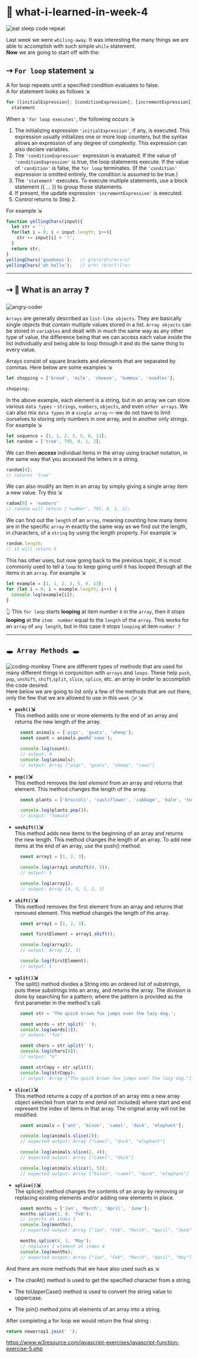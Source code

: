 # 🥴 what-i-learned-in-week-4

![eat sleep code repeat](gifs/eat-sleep-code-repeat.gif)

Last week we were `whiling-away`. It was interesting the many things we are able to accomplish with such simple `while` statement.<br>
**Now** we are going to start off with the:
## ⇢ **`For loop` statement ↘︎** <br>

A for loop repeats until a specified condition evaluates to false.<br>
A for statement looks as follows ⇲<br>
```javascript
for ([initialExpression]; [conditionExpression]; [incrementExpression])
  statement
```
When a `'for loop executes'`, the following occurs ⇲<br>

1. The initializing expression `'initialExpression'`, if any, is executed. This expression usually initializes one or more loop counters, but the syntax allows an expression of any degree of complexity. This expression can also declare variables.<br>
1. The `'conditionExpression'` expression is evaluated. If the value of `'conditionExpression'` is true, the loop statements execute. If the value of `'condition'` is false, the `for loop` terminates. (If the `'condition'` expression is omitted entirely, the condition is assumed to be true.)<br>
1. The `'statement'` executes. To execute multiple statements, use a block statement ({ ... }) to group those statements.<br>
1. If present, the update expression `'incrementExpression'` is executed.<br>
1. Control returns to Step 2.<br>

For example ⇲<br>
```javascript
function yellingChars(input){
  let str = '';
  for(let i = 0; i < input.length; i++){
    str += input[i] + '!';
  }
  return str;
}
yellingChars('goodness');   // g!o!o!d!n!e!s!s!
yellingChars('oh hello');   // o!h! !h!e!l!l!o!
```
---

## ⇢ **🛑 What is an array ❓**
![angry-coder](gifs/angry-coder.gif)

`Arrays` are generally described as `list-like objects`. They are basically single objects that contain multiple values stored in a list. `Array objects` can be stored in `variables` and dealt with in much the same way as any other type of value, the difference being that we can access each value inside the list individually and being able to loop through it and do the same thing to every value.<br>

Arrays consist of square brackets and elements that are separated by commas. Here below are some examples ⇲<br>
```javascript
let shopping = ['bread', 'milk', 'cheese', 'hummus', 'noodles'];

shopping;
```
In the above example, each element is a string, but in an array we can store various `data types` - `strings`, `numbers`, `objects`, and even `other arrays`. We can also mix `data types` in a `single array` — we do not have to limit ourselves to storing only numbers in one array, and in another only strings. For example ⇲<br> 
```javascript
let sequence = [1, 1, 2, 3, 5, 8, 13];
let random = ['tree', 795, 0, 1, 2];
```
We can then ***access*** individual items in the array using bracket notation, in the same way that you accessed the letters in a string.<br>
```javascript
random[0];
// returns 'tree'
```
We can also modify an item in an array by simply giving a single array item a new value. Try this ⇲<br>
```javascript
radom[0] = 'numbers'
// random will return ['number', 795, 0, 1, 2];
```
We can find out the `length` of an `array`, meaning counting how many items are in the specific `array` in exactly the same way as we find out the length, in characters, of a `string` by using the length property. For example ⇲<br>
```javascript
random.length;
// it will return 5
```
This has other uses, but now going back to the previous topic, it is most commonly used to tell a `loop` to keep going until it has looped through all the items in an `array`. For example ⇲<br>
```javascript
let example = [1, 1, 2, 3, 5, 8, 13];
for (let i = 0; i < example.length; i++) {
  console.log(example[i]);
}
```
👆 This `for loop` starts **looping** at item number `0` in the `array`, then it stops **looping** at the `item  number` equal to the `length` of the `array`. This works for an `array` of `any length`, but in this case it stops `looping` at item `number 7` <br>

---

## `🕳 Array Methods 🕳`
![coding-monkey](gifs/coding-monkey.gif)
There are different types of methods that are used for many different things in conjunction with `arrays` and `loops`. These help `push`, `pop`, `unshift`, `shift`,`split`, `slice`, `splice`,  etc. an array in order to accomplish the code desired.<br>
Here below we are going to list only a few of the methods that are out there, only the few that we are allowed to use in this `week 🤷‍♂️` ⇲ <br>

* **`push()`⇲**<br>
  This method adds one or more elements to the end of an array and returns the new length of the array.<br>
  ```javascript
    const animals = ['pigs', 'goats', 'sheep'];
    const count = animals.push('cows');

    console.log(count);
    // output: 4
    console.log(animals);
    // output: Array ["pigs", "goats", "sheep", "cows"]
    ```
* **`pop()`⇲**<br>
  This method removes the *last* *element* from an array and returns that element. This method changes the length of the array.<br>
  ```javascript
    const plants = ['broccoli', 'cauliflower', 'cabbage', 'kale', 'tomato'];

    console.log(plants.pop());
    // output: "tomato"
  ```
* **`unshift()`⇲**<br>
  This method adds new items to the beginning of an array and returns the new length. This method changes the length of an array. To add new items at the end of an array, use the push() method.<br>
  ```javascript
    const array1 = [1, 2, 3];

    console.log(array1.unshift(4, 5));
    // output: 5

    console.log(array1);
    // output: Array [4, 5, 1, 2, 3]
  ```
  
* **`shift()`⇲**<br>
  This method removes the first element from an array and returns that removed element. This method changes the length of the array.<br>
  ```javascript
    const array1 = [1, 2, 3];

    const firstElement = array1.shift();

    console.log(array1);
    // output: Array [2, 3]

    console.log(firstElement);
    // output: 1
  ```
  
* **`split()`⇲**<br>
  The split() method divides a String into an ordered list of substrings, puts these substrings into an array, and returns the array.  The division is done by searching for a pattern; where the pattern is provided as the first parameter in the method's call.<br>
  ```javascript
    const str = 'The quick brown fox jumps over the lazy dog.';

    const words = str.split(' ');
    console.log(words[3]);
    // output: "fox"

    const chars = str.split('');
    console.log(chars[8]);
    // output: "k"

    const strCopy = str.split();
    console.log(strCopy);
    // output: Array ["The quick brown fox jumps over the lazy dog."]
  ```
  
* **`slice()`⇲**<br>
  This method returns a copy of a portion of an array into a new array object selected from start to end (end not included) where start and end represent the index of items in that array. The original array will not be modified.<br>
  ```javascript
    const animals = ['ant', 'bison', 'camel', 'duck', 'elephant'];

    console.log(animals.slice(2));
    // expected output: Array ["camel", "duck", "elephant"]

    console.log(animals.slice(2, 4));
    // expected output: Array ["camel", "duck"]

    console.log(animals.slice(1, 5));
    // expected output: Array ["bison", "camel", "duck", "elephant"]
  ```
  
* **`splice()`⇲**<br>
  The splice() method changes the contents of an array by removing or replacing existing elements and/or adding new elements in place.<br>
  ```javascript
    const months = ['Jan', 'March', 'April', 'June'];
    months.splice(1, 0, 'Feb');
    // inserts at index 1
    console.log(months);
    // expected output: Array ["Jan", "Feb", "March", "April", "June"]

    months.splice(4, 1, 'May');
    // replaces 1 element at index 4
    console.log(months);
    // expected output: Array ["Jan", "Feb", "March", "April", "May"]
  ```
  
And there are more methods that we have also used such as ⇲<br>
* The charAt() method is used to get the specified character from a string.<br>

* The toUpperCase() method is used to convert the string value to uppercase.<br>

* The join() method joins all elements of an array into a string.<br>

After completing a for loop we would return the final string :<br>
```javascript
return newarray1.join(' ');
```


https://www.w3resource.com/javascript-exercises/javascript-function-exercise-5.php